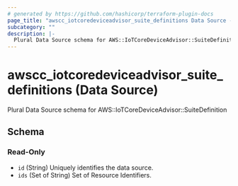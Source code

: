 ```yaml
---
# generated by https://github.com/hashicorp/terraform-plugin-docs
page_title: "awscc_iotcoredeviceadvisor_suite_definitions Data Source - terraform-provider-awscc"
subcategory: ""
description: |-
  Plural Data Source schema for AWS::IoTCoreDeviceAdvisor::SuiteDefinition
---
```


# awscc_iotcoredeviceadvisor_suite_definitions (Data Source)

Plural Data Source schema for AWS::IoTCoreDeviceAdvisor::SuiteDefinition



<!-- schema generated by tfplugindocs -->
## Schema

### Read-Only

- `id` (String) Uniquely identifies the data source.
- `ids` (Set of String) Set of Resource Identifiers.
